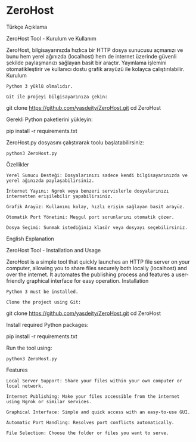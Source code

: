 # ZeroHost 
Türkçe Açıklama

ZeroHost Tool - Kurulum ve Kullanım

ZeroHost, bilgisayarınızda hızlıca bir HTTP dosya sunucusu açmanızı ve bunu hem yerel ağınızda (localhost) hem de internet üzerinde güvenli şekilde paylaşmanızı sağlayan basit bir araçtır. Yayınlama işlemini otomatikleştirir ve kullanıcı dostu grafik arayüzü ile kolayca çalıştırılabilir.
Kurulum

    Python 3 yüklü olmalıdır.

    Git ile projeyi bilgisayarınıza çekin:

git clone https://github.com/yasdeity/ZeroHost.git
cd ZeroHost

Gerekli Python paketlerini yükleyin:

pip install -r requirements.txt

ZeroHost.py dosyasını çalıştırarak toolu başlatabilirsiniz:

    python3 ZeroHost.py

Özellikler

    Yerel Sunucu Desteği: Dosyalarınızı sadece kendi bilgisayarınızda ve yerel ağınızda paylaşabilirsiniz.

    İnternet Yayını: Ngrok veya benzeri servislerle dosyalarınızı internetten erişilebilir yapabilirsiniz.

    Grafik Arayüz: Kullanımı kolay, hızlı erişim sağlayan basit arayüz.

    Otomatik Port Yönetimi: Meşgul port sorunlarını otomatik çözer.

    Dosya Seçimi: Sunmak istediğiniz klasör veya dosyayı seçebilirsiniz.

English Explanation

ZeroHost Tool - Installation and Usage

ZeroHost is a simple tool that quickly launches an HTTP file server on your computer, allowing you to share files securely both locally (localhost) and over the internet. It automates the publishing process and features a user-friendly graphical interface for easy operation.
Installation

    Python 3 must be installed.

    Clone the project using Git:

git clone https://github.com/yasdeity/ZeroHost.git
cd ZeroHost

Install required Python packages:

pip install -r requirements.txt

Run the tool using:

    python3 ZeroHost.py

Features

    Local Server Support: Share your files within your own computer or local network.

    Internet Publishing: Make your files accessible from the internet using Ngrok or similar services.

    Graphical Interface: Simple and quick access with an easy-to-use GUI.

    Automatic Port Handling: Resolves port conflicts automatically.

    File Selection: Choose the folder or files you want to serve.
